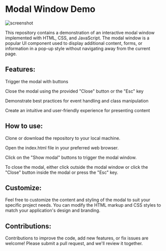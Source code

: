<h1>Modal Window Demo</h1>

<img src="https://i.imgur.com/hNrj2t5.png" alt="screenshot" />

This repository contains a demonstration of an interactive modal window implemented with HTML, CSS, and JavaScript. The modal window is a popular UI component used to display additional content, forms, or information in a pop-up style without navigating away from the current page.

<h2>Features:</h2>
<p>Trigger the modal with buttons</p>
<p>Close the modal using the provided "Close" button or the "Esc" key</p>
<p>Demonstrate best practices for event handling and class manipulation</p>
<p>Create an intuitive and user-friendly experience for presenting content</p>
<h2>How to use:</h2>

<p>Clone or download the repository to your local machine.</p>
<p>Open the index.html file in your preferred web browser.</p>
<p>Click on the "Show modal" buttons to trigger the modal window.</p>
<p>To close the modal, either click outside the modal window or click the "Close" button inside the modal or press the "Esc" key.</p>
<h2>Customize:</h2>
Feel free to customize the content and styling of the modal to suit your specific project needs. You can modify the HTML markup and CSS styles to match your application's design and branding.

<h2>Contributions:</h2>
Contributions to improve the code, add new features, or fix issues are welcome! Please submit a pull request, and we'll review it together.
<p></p>
